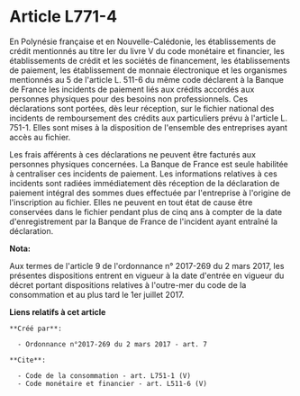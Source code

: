 # Article L771-4

En Polynésie française et en Nouvelle-Calédonie, les établissements de crédit mentionnés au titre Ier du livre V du code
monétaire et financier, les établissements de crédit et les sociétés de financement, les établissements de paiement, les
établissement de monnaie électronique et les organismes mentionnés au 5 de l'article L. 511-6 du même code déclarent à la
Banque de France les incidents de paiement liés aux crédits accordés aux personnes physiques pour des besoins non
professionnels. Ces déclarations sont portées, dès leur réception, sur le fichier national des incidents de remboursement des
crédits aux particuliers prévu à l'article L. 751-1. Elles sont mises à la disposition de l'ensemble des entreprises ayant
accès au fichier. 

Les frais afférents à ces déclarations ne peuvent être facturés aux personnes physiques concernées. La Banque de France est
seule habilitée à centraliser ces incidents de paiement. Les informations relatives à ces incidents sont radiées
immédiatement dès réception de la déclaration de paiement intégral des sommes dues effectuée par l'entreprise à l'origine de
l'inscription au fichier. Elles ne peuvent en tout état de cause être conservées dans le fichier pendant plus de cinq ans à
compter de la date d'enregistrement par la Banque de France de l'incident ayant entraîné la déclaration.

**Nota:**

Aux termes de l'article 9 de l'ordonnance n° 2017-269 du 2 mars 2017,  les présentes dispositions entrent en vigueur à la
date d'entrée en  vigueur du décret portant dispositions relatives à l'outre-mer du code  de la consommation et au plus tard
le 1er juillet 2017.

**Liens relatifs à cet article**

	**Créé par**:

	  - Ordonnance n°2017-269 du 2 mars 2017 - art. 7

	**Cite**:

	  - Code de la consommation - art. L751-1 (V)
	  - Code monétaire et financier - art. L511-6 (V)

